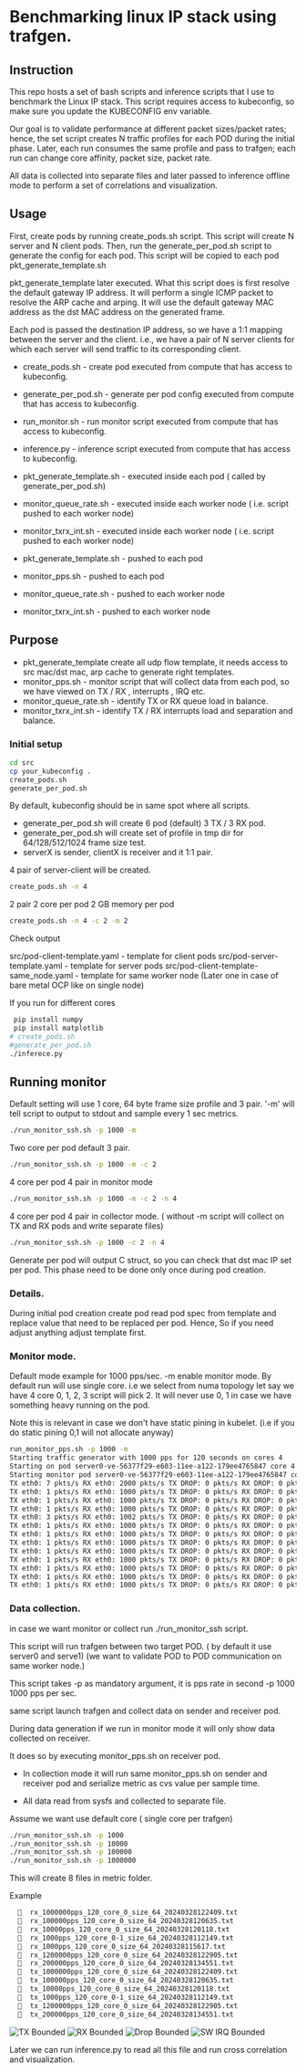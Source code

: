 # Benchmarking linux IP stack using trafgen.

## Instruction

This repo hosts a set of bash scripts and inference scripts that I use to benchmark the Linux IP stack. 
This script requires access to kubeconfig, so make sure you update the KUBECONFIG env variable.

Our goal is to validate performance at different packet sizes/packet rates; hence, the set script 
creates N traffic profiles for each POD during the initial phase. Later, each run consumes the same 
profile and pass to trafgen; each run can change core affinity, packet size, packet rate.

All data is collected into separate files and later passed to inference offline mode to 
perform a set of correlations and visualization.

## Usage

First, create pods by running create_pods.sh script. This script will create N server and N client pods. 
Then, run the generate_per_pod.sh script to generate the config for each pod. This script will be 
copied to each pod  pkt_generate_template.sh

pkt_generate_template later executed. What this script does is first resolve the default gateway IP address.
It will perform a single ICMP packet to resolve the ARP cache and arping. It will use the default gateway MAC address
as the dst MAC address on the generated frame.

Each pod is passed the destination IP address, so we have a 1:1 mapping between the server and the 
client. i.e., we have a pair of N server clients for which each server will send traffic to its corresponding client.

- create_pods.sh - create pod executed from compute that has access to kubeconfig.
- generate_per_pod.sh - generate per pod config executed from compute that has access to kubeconfig.
- run_monitor.sh - run monitor script executed from compute that has access to kubeconfig.
- inference.py - inference script executed from compute that has access to kubeconfig.
- pkt_generate_template.sh - executed inside each pod ( called by generate_per_pod.sh)
- monitor_queue_rate.sh - executed inside each worker node ( i.e. script pushed to each worker node)
- monitor_txrx_int.sh - executed inside each worker node ( i.e. script pushed to each worker node)

- pkt_generate_template.sh - pushed to each pod
- monitor_pps.sh - pushed to each pod
- monitor_queue_rate.sh - pushed to each worker node
- monitor_txrx_int.sh - pushed to each worker node

## Purpose

- pkt_generate_template create all udp flow template, it needs access to src mac/dst mac, arp cache to generate right templates.
- monitor_pps.sh - monitor script that will collect data from each pod, so we have viewed on TX / RX , interrupts , IRQ etc.
- monitor_queue_rate.sh - identify TX or RX queue load in balance.
- monitor_txrx_int.sh - identify TX / RX interrupts load and separation and balance.

### Initial setup

```bash
cd src
cp your_kubeconfig .
create_pods.sh
generate_per_pod.sh
```

By default, kubeconfig should be in same spot where all scripts.
- generate_per_pod.sh will create 6 pod (default) 3 TX / 3 RX pod.
- generate_per_pod.sh will create set of profile in tmp dir for 64/128/512/1024 frame size test.
- serverX is sender, clientX is receiver and it 1:1 pair.

4 pair of server-client will be created.

```bash
create_pods.sh -n 4
```

2 pair 2 core per pod 2 GB memory per pod

```bash
create_pods.sh -n 4 -c 2 -m 2
```

Check output 

src/pod-client-template.yaml - template for client pods
src/pod-server-template.yaml - template for server pods
src/pod-client-template-same_node.yaml - template for same worker node 
(Later one in case of bare metal OCP like on single node)

If you run for different cores

```bash
 pip install numpy
 pip install matplotlib
# create_pods.sh
#generate_per_pod.sh
./inferece.py
```

## Running monitor

Default setting will use 1 core, 64 byte frame size profile and 3 pair.  '-m' will tell script to output to stdout
and sample every 1 sec metrics.

```bash
./run_monitor_ssh.sh -p 1000 -m
```

Two core per pod default 3 pair.

```bash
./run_monitor_ssh.sh -p 1000 -m -c 2
```

4 core per pod 4 pair in monitor mode

```bash
./run_monitor_ssh.sh -p 1000 -m -c 2 -n 4
```

4 core per pod 4 pair in collector mode. 
( without -m script will collect on TX and RX pods and write separate files)

```bash
./run_monitor_ssh.sh -p 1000 -c 2 -n 4
```

Generate per pod will output C struct, so you can check that dst mac IP set per pod.
This phase need to be done only once during pod creation.

### Details.

During initial pod creation create pod read pod spec from template and replace 
value that need to be replaced per pod.  Hence, So if you need adjust anything 
adjust template first.


### Monitor mode.

Default mode example for 1000 pps/sec. -m enable monitor mode.  By default run will 
use single core.  i.e we select from numa topology let say we have 4 core 0, 1, 2, 3 script will pick 2.
It will never use 0, 1 in case we have something heavy running on the pod.  

Note this is relevant in case we don't have static pining in kubelet.
(i.e if you do static pining 0,1 will not allocate anyway)


```bash
run_monitor_pps.sh -p 1000 -m
Starting traffic generator with 1000 pps for 120 seconds on cores 4
Starting on pod server0-ve-56377f29-e603-11ee-a122-179ee4765847 core 4 with 1000 pps for 120 sec
Starting monitor pod server0-ve-56377f29-e603-11ee-a122-179ee4765847 core 4 with 120 sec.
TX eth0: 7 pkts/s RX eth0: 2000 pkts/s TX DROP: 0 pkts/s RX DROP: 0 pkts/s IRQ Rate: 1590, SIRQ Rate: 1912 NET_TX_RATE: 0, NET_RX_RATE: 1008 AVG_SIZE: 88
TX eth0: 1 pkts/s RX eth0: 1000 pkts/s TX DROP: 0 pkts/s RX DROP: 0 pkts/s IRQ Rate: 2764, SIRQ Rate: 1711 NET_TX_RATE: 0, NET_RX_RATE: 1032 AVG_SIZE: 88
TX eth0: 1 pkts/s RX eth0: 1000 pkts/s TX DROP: 0 pkts/s RX DROP: 0 pkts/s IRQ Rate: 1823, SIRQ Rate: 1449 NET_TX_RATE: 0, NET_RX_RATE: 1002 AVG_SIZE: 88
TX eth0: 1 pkts/s RX eth0: 1000 pkts/s TX DROP: 0 pkts/s RX DROP: 0 pkts/s IRQ Rate: 3723, SIRQ Rate: 1803 NET_TX_RATE: 0, NET_RX_RATE: 1017 AVG_SIZE: 88
TX eth0: 3 pkts/s RX eth0: 1002 pkts/s TX DROP: 0 pkts/s RX DROP: 0 pkts/s IRQ Rate: 2882, SIRQ Rate: 1545 NET_TX_RATE: 1, NET_RX_RATE: 775 AVG_SIZE: 57
TX eth0: 1 pkts/s RX eth0: 1000 pkts/s TX DROP: 0 pkts/s RX DROP: 0 pkts/s IRQ Rate: 1694, SIRQ Rate: 1213 NET_TX_RATE: 0, NET_RX_RATE: 738 AVG_SIZE: 88
TX eth0: 1 pkts/s RX eth0: 1000 pkts/s TX DROP: 0 pkts/s RX DROP: 0 pkts/s IRQ Rate: 1369, SIRQ Rate: 1094 NET_TX_RATE: 0, NET_RX_RATE: 741 AVG_SIZE: 88
TX eth0: 1 pkts/s RX eth0: 1000 pkts/s TX DROP: 0 pkts/s RX DROP: 0 pkts/s IRQ Rate: 1548, SIRQ Rate: 1133 NET_TX_RATE: 0, NET_RX_RATE: 740 AVG_SIZE: 88
TX eth0: 1 pkts/s RX eth0: 1000 pkts/s TX DROP: 0 pkts/s RX DROP: 0 pkts/s IRQ Rate: 3191, SIRQ Rate: 1500 NET_TX_RATE: 0, NET_RX_RATE: 741 AVG_SIZE: 88
TX eth0: 1 pkts/s RX eth0: 1000 pkts/s TX DROP: 0 pkts/s RX DROP: 0 pkts/s IRQ Rate: 1482, SIRQ Rate: 1461 NET_TX_RATE: 1, NET_RX_RATE: 1045 AVG_SIZE: 88
TX eth0: 1 pkts/s RX eth0: 1000 pkts/s TX DROP: 0 pkts/s RX DROP: 0 pkts/s IRQ Rate: 1425, SIRQ Rate: 1103 NET_TX_RATE: 0, NET_RX_RATE: 742 AVG_SIZE: 88
TX eth0: 1 pkts/s RX eth0: 1000 pkts/s TX DROP: 0 pkts/s RX DROP: 0 pkts/s IRQ Rate: 2121, SIRQ Rate: 1200 NET_TX_RATE: 0, NET_RX_RATE: 744 AVG_SIZE: 88
TX eth0: 1 pkts/s RX eth0: 1000 pkts/s TX DROP: 0 pkts/s RX DROP: 0 pkts/s IRQ Rate: 3422, SIRQ Rate: 1812 NET_TX_RATE: 0, NET_RX_RATE: 1011 AVG_SIZE: 88
```


### Data collection.

in case we want monitor or collect run ./run_monitor_ssh script. 

This script will run trafgen between two target POD. ( by default it use server0 and serve1)
(we want to validate POD to POD communication on same worker node.)

This script takes -p as mandatory argument, it is pps rate in second 
-p 1000 1000 pps per sec. 

same script launch trafgen and collect data on sender and receiver pod.

During data generation if we run in monitor mode it will only show data collected
on receiver.

It does so by executing monitor_pps.sh on receiver pod.

- In collection mode it will run same monitor_pps.sh on sender and receiver pod
and serialize metric as cvs value per sample time.

- All data read from sysfs and collected to separate file.  

Assume we want use default core ( single core per trafgen)

```bash
./run_monitor_ssh.sh -p 1000
./run_monitor_ssh.sh -p 10000
./run_monitor_ssh.sh -p 100000
./run_monitor_ssh.sh -p 1000000
```

This will create 8 files in metric folder.

Example

```bash
    rx_1000000pps_120_core_0_size_64_20240328122409.txt
    rx_100000pps_120_core_0_size_64_20240328120635.txt
    rx_10000pps_120_core_0_size_64_20240328120118.txt
    rx_1000pps_120_core_0-1_size_64_20240328112149.txt
    rx_1000pps_120_core_0_size_64_20240328115617.txt
    rx_1200000pps_120_core_0_size_64_20240328122905.txt
    rx_200000pps_120_core_0_size_64_20240328134551.txt
    tx_1000000pps_120_core_0_size_64_20240328122409.txt
    tx_100000pps_120_core_0_size_64_20240328120635.txt
    tx_10000pps_120_core_0_size_64_20240328120118.txt
    tx_1000pps_120_core_0-1_size_64_20240328112149.txt
    tx_1200000pps_120_core_0_size_64_20240328122905.txt
    tx_200000pps_120_core_0_size_64_20240328134551.txt
```

![TX Bounded](plots/tx_bounded_64_cores_4.png)
![RX Bounded](plots/rx_bounded_64_cores_4.png)
![Drop Bounded](plots/drop_bounded_64_cores_4.png)
![SW IRQ Bounded](plots/sw_irq_bounded_64_cores_4.png)

Later we can run inference.py to read all this file and 
run cross correlation and visualization.


